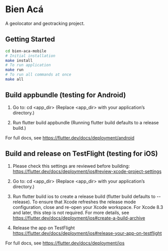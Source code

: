 # Bien Acá

A geolocator and geotracking project.

## Getting Started

```bash
cd bien-aca-mobile
# Initial installation
make install
# To run application
make run
# To run all commands at once
make all
```

## Build appbundle (testing for Android)
1. Go to: cd <app_dir>
  (Replace <app_dir> with your application’s directory.)

2. Run flutter build appbundle
  (Running flutter build defaults to a release build.)

For full docs, see https://flutter.dev/docs/deployment/android

## Build and release on TestFlight (testing for iOS)
1. Please check this settings are reviewed before building: https://flutter.dev/docs/deployment/ios#review-xcode-project-settings

2. Go to: cd <app_dir>
  (Replace <app_dir> with your application’s directory.)

3. Run flutter build ios to create a release build (flutter build defaults to --release).
   To ensure that Xcode refreshes the release mode configuration, close and re-open your Xcode workspace. For Xcode 8.3 and later, this step is not required.
   For more details, see https://flutter.dev/docs/deployment/ios#create-a-build-archive

4. Release the app on TestFlight https://flutter.dev/docs/deployment/ios#release-your-app-on-testflight

For full docs, see https://flutter.dev/docs/deployment/ios